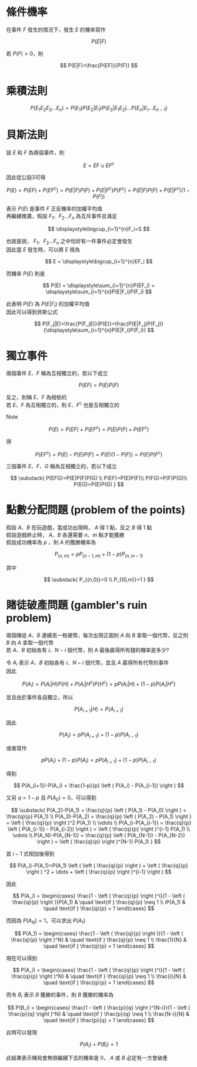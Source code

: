 # 條件機率
在事件 $F$ 發生的情況下，發生 $E$ 的機率寫作

$$
P(E|F)
$$

若 $P(F)>0$，則

$$
P(E|F)=\frac{P(EF)}{P(F)}
$$

# 乘積法則
$$
P(E_1E_2E_3 \dots E_n)=P(E_1)P(E_2|E_1)P(E_3|E_1E_2) \dots P(E_n|E_1 \dots E_{n-1})
$$

# 貝斯法則
設 $E$ 和 $F$ 為兩個事件，則

$$
E = EF \cup EF^c
$$

因此從公設3可得

$$
P(E) = P(EF)+P(EF^c)=P(E|F)P(F)+P(E|F^c)P(F^c)=P(E|F)P(F)+P(E|F^c)(1-P(F))
$$

表示 $P(E)$ 是事件 $F$ 正反機率的加權平均值  
再繼續推廣，假設 $F_1、F_2 \dots F_n$ 為互斥事件且滿足

$$
\displaystyle\bigcup_{i=1}^{n}F_i=S
$$

也就是說， $F_1、F_2 \dots F_n$ 之中恰好有一件事件必定會發生  
因此當 $E$ 發生時，可以將 $E$ 視為

$$
E = \displaystyle\bigcup_{i=1}^{n}EF_i
$$

而機率 $P(E)$ 則是

$$
P(E) = \displaystyle\sum_{i=1}^{n}P(EF_i) = \displaystyle\sum_{i=1}^{n}P(E|F_i)P(F_i)
$$

此表明 $P(E)$ 為 $P(E|F_i)$ 的加權平均值  
因此可以得到貝斯公式

$$
P(F_j|E)=\frac{P(F_jE)}{P(E)}=\frac{P(E|F_j)P(F_j)}{\displaystyle\sum_{i=1}^{n}P(E|F_i)P(F_i)}
$$

# 獨立事件
兩個事件 $E$、$F$ 稱為互相獨立的，若以下成立

$$
P(EF) = P(E)P(F)
$$

反之，則稱 $E$、$F$ 為相依的  
若 $E$、$F$ 為互相獨立的，則 $E$、$F^c$ 也是互相獨立的

> [!NOTE]
> $$
> P(E) = P(EF) + P(EF^c) = P(E)P(F) + P(EF^c)
> $$
> 
> 得
>
> $$
> P(EF^c)=P(E)-P(E)P(F)=P(E) \left (1-P(F) \right )=P(E)P(F^c) 
> $$

三個事件 $E$、$F$、$G$ 稱為互相獨立的，若以下成立

$$
\substack{
P(EFG)=P(E)P(F)P(G) \\
P(EF)=P(E)P(F)\\
P(FG)=P(F)P(G)\\
P(EG)=P(E)P(G)
}
$$

# 點數分配問題 (problem of the points)
假設 $A、B$ 在玩遊戲，當成功出現時， $A$ 得 $1$ 點，反之 $B$ 得 $1$ 點  
假設遊戲終止時， $A、B$ 各還需要 $n、m$ 點才能獲勝  
假設成功機率為 $p$ ，則 $A$ 的獲勝機率為

$$
P_{(n,m)}=pP_{(n-1,m)}+(1-p)P_{(n,m-1)}
$$

其中

$$
\substack{
P_{(n,0)}=0 \\
P_{(0,m)}=1
}
$$

# 賭徒破產問題 (gambler's ruin problem)
兩個賭徒 $A、B$ 連續丟一枚硬幣，每次出現正面則 $A$ 向 $B$ 拿取一個代幣，反之則 $B$ 向 $A$ 拿取一個代幣  
若 $A、B$ 初始各有 $i、N-i$ 個代幣，則 A 最後贏得所有錢的機率是多少?

令 $A_i$ 表示 $A、B$ 初始各有 $i、N-i$ 個代幣，並且 $A$ 贏得所有代幣的事件   
因此

$$
P(A_i)=P(A_i|H)P(H)+P(A_i|H^c)P(H^c)=pP(A_i|H)+(1-p)P(A_i|H^c)
$$

並且由於事件各自獨立，所以

$$
P(A_{i+1}|H)=P(A_{i+1})
$$

因此  

$$
P(A_i)=pP(A_{i+1})+(1-p)P(A_{i-1})
$$

或者寫作

$$
pP(A_i)+(1-p)P(A_i)=pP(A_{i+1})+(1-p)P(A_{i-1})
$$

得到

$$
P(A_{i+1})-P(A_i) = \frac{1-p}{p} \left ( P(A_i) - P(A_{i-1}) \right )
$$

又另 $q = 1-p$ 且 $P(A_0)=0$，可以得到

$$
\substack{
P(A_2)-P(A_1) = \frac{q}{p} \left ( P(A_1) - P(A_0) \right ) = \frac{q}{p} P(A_1) \\
P(A_3)-P(A_2) = \frac{q}{p} \left ( P(A_2) - P(A_1) \right ) = \left ( \frac{q}{p} \right )^2 P(A_1) \\
\vdots \\
P(A_i)-P(A_{i-1}) = \frac{q}{p} \left ( P(A_{i-1}) - P(A_{i-2}) \right ) = \left ( \frac{q}{p} \right )^{i-1} P(A_1) \\
\vdots \\
P(A_N)-P(A_{N-1}) = \frac{q}{p} \left ( P(A_{N-1}) - P(A_{N-2}) \right ) = \left ( \frac{q}{p} \right )^{N-1} P(A_1)
}
$$

首 $i-1$ 式相加後得到

$$
P(A_i)-P(A_1)=P(A_1) \left ( \left ( \frac{q}{p} \right ) + \left ( \frac{q}{p} \right ) ^2 + \dots + \left ( \frac{q}{p} \right )^{i-1} \right )
$$

因此  

$$
P(A_i) =
\begin{cases}
     \frac{1 - \left ( \frac{q}{p} \right )^i}{1 - \left ( \frac{q}{p} \right )}P(A_1)       & \quad \text{if } \frac{q}{p} \neq 1 \\
    iP(A_1)  & \quad \text{if } \frac{q}{p} = 1
\end{cases}
$$

而因為 $P(A_N)=1$，可以求出 $P(A_1)$

$$
P(A_1) =
\begin{cases}
    \frac{1 - \left ( \frac{q}{p} \right )}{1 - \left ( \frac{q}{p} \right )^N}       & \quad \text{if } \frac{q}{p} \neq 1 \\
    \frac{1}{N}  & \quad \text{if } \frac{q}{p} = 1
\end{cases}
$$

現在可以得到

$$
P(A_i) =
\begin{cases}
    \frac{1 - \left ( \frac{q}{p} \right )^i}{1 - \left ( \frac{q}{p} \right )^N}       & \quad \text{if } \frac{q}{p} \neq 1 \\
    \frac{i}{N}  & \quad \text{if } \frac{q}{p} = 1
\end{cases}
$$

而令 $B_i$ 表示 $B$ 獲勝的事件，則 $B$ 獲勝的機率為

$$
P(B_i) =
\begin{cases}
    \frac{1 - \left ( \frac{p}{q} \right )^{N-i}}{1 - \left ( \frac{p}{q} \right )^N}       & \quad \text{if } \frac{p}{q} \neq 1 \\
    \frac{N-i}{N}  & \quad \text{if } \frac{p}{q} = 1
\end{cases}
$$

此時可以發現

$$
P(A_i)+P(B_i)=1
$$

此結果表示賭局會無限繼續下去的機率是 $0$， $A$ 或 $B$ 必定有一方會破產
